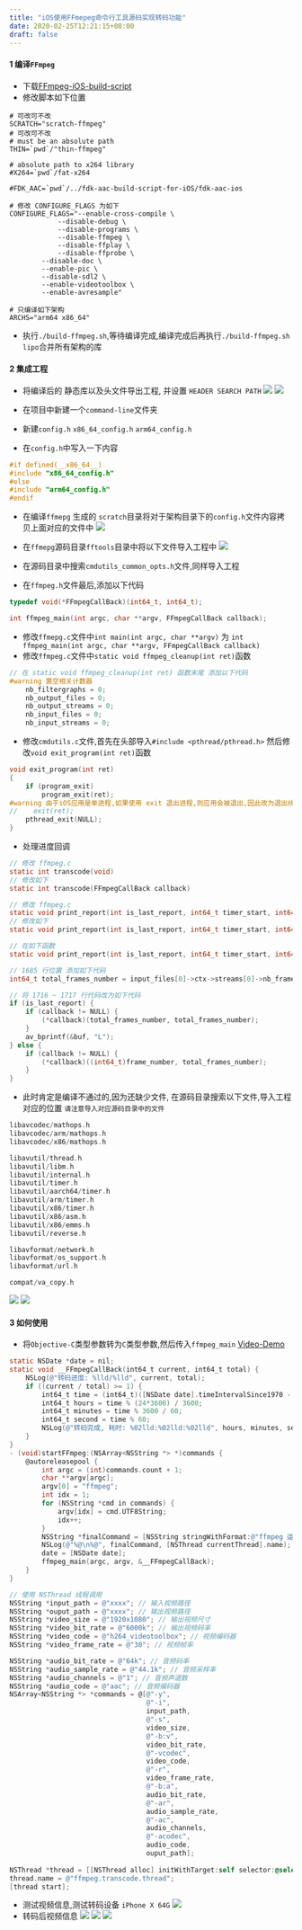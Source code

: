 ```yaml
---
title: "iOS使用FFmepeg命令行工具源码实现转码功能"
date: 2020-02-25T12:21:15+08:00
draft: false
---
```


#### 1 编译`FFmpeg`

* 下载[FFmpeg-iOS-build-script](https://github.com/kewlbear/FFmpeg-iOS-build-script)
* 修改脚本如下位置

```shell
# 可改可不改
SCRATCH="scratch-ffmpeg"
# 可改可不改
# must be an absolute path
THIN=`pwd`/"thin-ffmpeg"

# absolute path to x264 library
#X264=`pwd`/fat-x264

#FDK_AAC=`pwd`/../fdk-aac-build-script-for-iOS/fdk-aac-ios

# 修改 CONFIGURE_FLAGS 为如下
CONFIGURE_FLAGS="--enable-cross-compile \
			--disable-debug \
			--disable-programs \
			--disable-ffmpeg \
			--disable-ffplay \
			--disable-ffprobe \
        --disable-doc \
        --enable-pic \
        --disable-sdl2 \
        --enable-videotoolbox \
        --enable-avresample"
                 
# 只编译如下架构
ARCHS="arm64 x86_64"
```
* 执行`./build-ffmpeg.sh`,等待编译完成,编译完成后再执行`./build-ffmpeg.sh lipo`合并所有架构的库


#### 2 集成工程

* 将编译后的 静态库以及头文件导出工程, 并设置 `HEADER SEARCH PATH`
![](./WX20181112-203116@2x.png)
![](./WX20181113-083946@2x.png)

* 在项目中新建一个`command-line`文件夹
* 新建`config.h` `x86_64_config.h` `arm64_config.h`
* 在`config.h`中写入一下内容

```c
#if defined(__x86_64__)
#include "x86_64_config.h"
#else
#include "arm64_config.h"
#endif
```
* 在编译`ffmepg` 生成的 `scratch`目录将对于架构目录下的`config.h`文件内容拷贝上面对应的文件中
![](./WX20181113-083239@2x.png)

* 在`ffmepg`源码目录`fftools`目录中将以下文件导入工程中
![](./WX20181113-085058@2x.png)

* 在源码目录中搜索`cmdutils_common_opts.h`文件,同样导入工程
* 在`ffmpeg.h`文件最后,添加以下代码

```c
typedef void(*FFmpegCallBack)(int64_t, int64_t);

int ffmpeg_main(int argc, char **argv, FFmpegCallBack callback);
```
* 修改`ffmepg.c`文件中`int main(int argc, char **argv)` 为 `int ffmpeg_main(int argc, char **argv, FFmpegCallBack callback)`
* 修改`ffmpeg.c`文件中`static void ffmpeg_cleanup(int ret)`函数

```c
// 在 static void ffmpeg_cleanup(int ret) 函数末尾 添加以下代码
#warning 置空相关计数器
    nb_filtergraphs = 0;
    nb_output_files = 0;
    nb_output_streams = 0;
    nb_input_files = 0;
    nb_input_streams = 0;
```
* 修改`cmdutils.c`文件,首先在头部导入`#include <pthread/pthread.h>` 然后修改`void exit_program(int ret)`函数

```c
void exit_program(int ret)
{
    if (program_exit)
        program_exit(ret);
#warning 由于iOS应用是单进程,如果使用 exit 退出进程,则应用会被退出,因此改为退出线程
//    exit(ret);
    pthread_exit(NULL);
}
```
* 处理进度回调

```c
// 修改 ffmpeg.c 
static int transcode(void)
// 修改如下
static int transcode(FFmpegCallBack callback)

// 修改 ffmpeg.c 
static void print_report(int is_last_report, int64_t timer_start, int64_t cur_time)
// 修改如下
static void print_report(int is_last_report, int64_t timer_start, int64_t cur_time, FFmpegCallBack callback)

// 在如下函数 
static void print_report(int is_last_report, int64_t timer_start, int64_t cur_time, FFmpegCallBack callback) 

// 1685 行位置 添加如下代码
int64_t total_frames_number = input_files[0]->ctx->streams[0]->nb_frames;

// 将 1716 ~ 1717 行代码改为如下代码
if (is_last_report) {
    if (callback != NULL) {
        (*callback)(total_frames_number, total_frames_number);
    }
    av_bprintf(&buf, "L");
} else {
    if (callback != NULL) {
        (*callback)((int64_t)frame_number, total_frames_number);
    }
}
```

* 此时肯定是编译不通过的,因为还缺少文件, 在源码目录搜索以下文件,导入工程对应的位置 `请注意导入对应源码目录中的文件`

```c
libavcodec/mathops.h
libavcodec/arm/mathops.h
libavcodec/x86/mathops.h

libavutil/thread.h
libavutil/libm.h
libavutil/internal.h
libavutil/timer.h
libavutil/aarch64/timer.h
libavutil/arm/timer.h
libavutil/x86/timer.h
libavutil/x86/asm.h
libavutil/x86/emms.h
libavutil/reverse.h

libavformat/network.h
libavformat/os_support.h
libavformat/url.h

compat/va_copy.h
```
![](./WX20181113-091152@2x.png)
![](./WX20181113-091220@2x.png)

#### 3 如何使用
* 将`Objective-C`类型参数转为`C`类型参数,然后传入`ffmpeg_main` [Video-Demo](https://github.com/0x1306a94/Video-Demo)

```Objective-C
static NSDate *date = nil;
static void __FFmpegCallBack(int64_t current, int64_t total) {
    NSLog(@"转码进度: %lld/%lld", current, total);
    if ((current / total) >= 1) {
        int64_t time = (int64_t)([NSDate date].timeIntervalSince1970 - date.timeIntervalSince1970);
        int64_t hours = time % (24*3600) / 3600;
        int64_t minutes = time % 3600 / 60;
        int64_t second = time % 60;
        NSLog(@"转码完成, 耗时: %02lld:%02lld:%02lld", hours, minutes, second);
    }
}
- (void)startFFmpeg:(NSArray<NSString *> *)commands {
    @autoreleasepool {
        int argc = (int)commands.count + 1;
        char **argv[argc];
        argv[0] = "ffmpeg";
        int idx = 1;
        for (NSString *cmd in commands) {
            argv[idx] = cmd.UTF8String;
            idx++;
        }
        NSString *finalCommand = [NSString stringWithFormat:@"ffmpeg 运行参数: \nffmpeg %@", [commands componentsJoinedByString:@" "]];
        NSLog(@"%@\n%@", finalCommand, [NSThread currentThread].name);
        date = [NSDate date];
        ffmpeg_main(argc, argv, &__FFmpegCallBack);
    }
}

// 使用 NSThread 线程调用
NSString *input_path = @"xxxx"; // 输入视频路径
NSString *ouput_path = @"xxxx"; // 输出视频路径
NSString *video_size = @"1920x1080"; // 输出视频尺寸
NSString *video_bit_rate = @"6000k"; // 输出视频码率
NSString *video_code = @"h264_videotoolbox"; // 视频编码器
NSString *video_frame_rate = @"30"; // 视频帧率

NSString *audio_bit_rate = @"64k"; // 音频码率
NSString *audio_sample_rate = @"44.1k"; // 音频采样率
NSString *audio_channels = @"1"; // 音频声道数
NSString *audio_code = @"aac"; // 音频编码器
NSArray<NSString *> *commands = @[@"-y",
                                  @"-i",
                                  input_path,
                                  @"-s",
                                  video_size,
                                  @"-b:v",
                                  video_bit_rate,
                                  @"-vcodec",
                                  video_code,
                                  @"-r",
                                  video_frame_rate,
                                  @"-b:a",
                                  audio_bit_rate,
                                  @"-ar",
                                  audio_sample_rate,
                                  @"-ac",
                                  audio_channels,
                                  @"-acodec",
                                  audio_code,
                                  ouput_path];
    
NSThread *thread = [[NSThread alloc] initWithTarget:self selector:@selector(startFFmpeg:) object:commands];
thread.name = @"ffmpeg.transcode.thread";
[thread start];
``` 
* 测试视频信息,测试转码设备 `iPhone X 64G`
![](./WX20181113-095353@2x.png)
* 转码后视频信息
![](./WX20181113-095446@2x.png)
![](./WX20181113-094619@2x.png)
![](./WX20181113-095216@2x.png)


